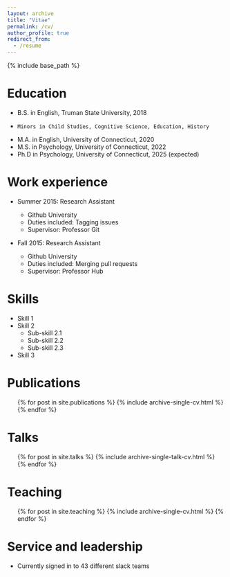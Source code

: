```yaml
---
layout: archive
title: "Vitae"
permalink: /cv/
author_profile: true
redirect_from:
  - /resume
---
```


{% include base_path %}

Education
======
* B.S. in English, Truman State University, 2018
*     Minors in Child Studies, Cognitive Science, Education, History 
* M.A. in English, University of Connecticut, 2020
* M.S. in Psychology, University of Connecticut, 2022
* Ph.D in Psychology, University of Connecticut, 2025 (expected)

Work experience
======
* Summer 2015: Research Assistant
  * Github University
  * Duties included: Tagging issues
  * Supervisor: Professor Git

* Fall 2015: Research Assistant
  * Github University
  * Duties included: Merging pull requests
  * Supervisor: Professor Hub
  
Skills
======
* Skill 1
* Skill 2
  * Sub-skill 2.1
  * Sub-skill 2.2
  * Sub-skill 2.3
* Skill 3

Publications
======
  <ul>{% for post in site.publications %}
    {% include archive-single-cv.html %}
  {% endfor %}</ul>
  
Talks
======
  <ul>{% for post in site.talks %}
    {% include archive-single-talk-cv.html %}
  {% endfor %}</ul>
  
Teaching
======
  <ul>{% for post in site.teaching %}
    {% include archive-single-cv.html %}
  {% endfor %}</ul>
  
Service and leadership
======
* Currently signed in to 43 different slack teams
